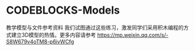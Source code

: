 # CODEBLOCKS-Models
教学模型与文件参考资料
我们试图通过这些练习，激发同学们采用积木编程的方式建立3D模型的热情。更多内容请参考
https://mp.weixin.qq.com/s/-S8W679v4oTM8-p6ivWCfg
